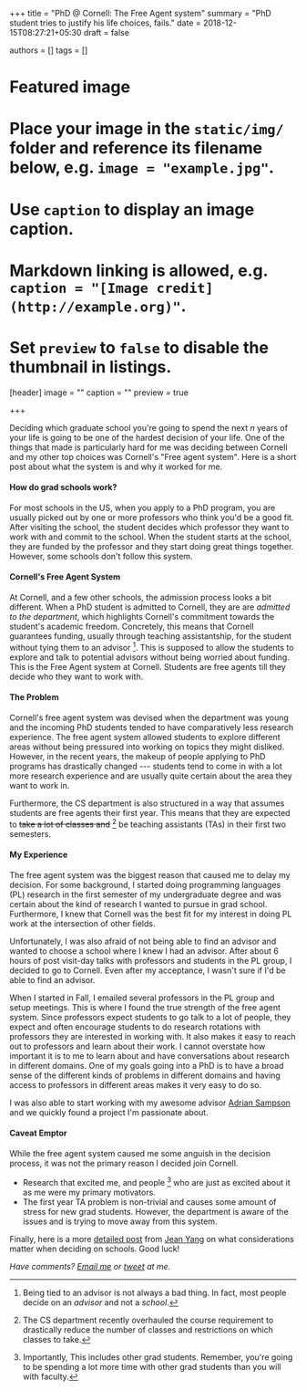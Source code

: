 +++
title = "PhD @ Cornell: The Free Agent system"
summary = "PhD student tries to justify his life choices, fails."
date = 2018-12-15T08:27:21+05:30
draft = false

authors = []
tags = []

# Featured image
# Place your image in the `static/img/` folder and reference its filename below, e.g. `image = "example.jpg"`.
# Use `caption` to display an image caption.
#   Markdown linking is allowed, e.g. `caption = "[Image credit](http://example.org)"`.
# Set `preview` to `false` to disable the thumbnail in listings.
[header]
image = ""
caption = ""
preview = true

+++

Deciding which graduate school you're going to spend the next _n_ years of your
life is going to be one of the hardest decision of your life. One of the things
that made is particularly hard for me was deciding between Cornell and my other
top choices was Cornell's "Free agent system". Here is a short post about what
the system is and why it worked for me.

#### How do grad schools work?

For most schools in the US, when you apply to a PhD program, you are usually
picked out by one or more professors who think you'd be a good fit. After
visiting the school, the student decides which professor they want to work with
and commit to the school. When the student starts at the school, they are
funded by the professor and they start doing great things together. However,
some schools don't follow this system.

#### Cornell's Free Agent System

At Cornell, and a few other schools, the admission process looks a bit
different.  When a PhD student is admitted to Cornell, they are are _admitted
to the department_, which highlights Cornell's commitment towards the student's
academic freedom. Concretely, this means that Cornell guarantees funding,
usually through teaching assistantship, for the student without tying them to
an advisor [^1].  This is supposed to allow the students to explore and talk to
potential advisors without being worried about funding. This is the Free Agent
system at Cornell. Students are free agents till they decide who they want to
work with.

#### The Problem

Cornell's free agent system was devised when the department was young and the
incoming PhD students tended to have comparatively less research experience.
The free agent system allowed students to explore different areas without
being pressured into working on topics they might disliked. However, in the recent
years, the makeup of people applying to PhD programs has drastically changed ---
students tend to come in with a lot more research experience and are usually
quite certain about the area they want to work in.

Furthermore, the CS department is also structured in a way that assumes
students are free agents their first year. This means that they are expected to
~~take a lot of classes and~~ [^2] be teaching assistants (TAs) in their first
two semesters.


#### My Experience

The free agent system was the biggest reason that caused me to delay my
decision.  For some background, I started doing programming languages (PL)
research in the first semester of my undergraduate degree and was certain about
the kind of research I wanted to pursue in grad school. Furthermore, I knew
that Cornell was the best fit for my interest in doing PL work at the
intersection of other fields.

Unfortunately, I was also afraid of not being able to find an advisor and
wanted to choose a school where I knew I had an advisor. After about 6 hours of
post visit-day talks with professors and students in the PL group, I decided to
go to Cornell. Even after my acceptance, I wasn't sure if I'd be able to find
an advisor.

When I started in Fall, I emailed several professors in the PL group and setup
meetings. This is where I found the true strength of the free agent system.
Since professors expect students to go talk to a lot of people, they expect and
often encourage students to do research rotations with professors they are interested in working with.
It also makes it easy to reach out to professors and learn about their
work. I cannot overstate how important it is to me to learn about and have
conversations about research in different domains. One of my goals going into a PhD is
to have a broad sense of the different kinds of problems in different domains
and having access to professors in different areas makes it very easy to do so.

I was also able to start working with my awesome advisor [Adrian
Sampson](https://www.cs.cornell.edu/~asampson/) and we quickly found a project
I'm passionate about.

#### Caveat Emptor

While the free agent system caused me some anguish in the decision process, it
was not the primary reason I decided join Cornell.

- Research that excited me, and people [^3] who are just as excited about it as
  me were my primary motivators.
- The first year TA problem is non-trivial and causes some amount of stress for
  new grad students. However, the department is aware of the issues and is
  trying to move away from this system.

Finally, here is a more [detailed
post](http://jxyzabc.blogspot.com/2009/02/some-notes-on-picking-grad.html) from
[Jean Yang](http://jeanyang.com/) on what considerations matter when deciding
on schools. Good luck!

_Have comments? [Email me](mailto:rachit.nigam12@gmail.com) or [tweet](https://twitter.com/notypes) at me._


[^1]: Being tied to an advisor is not always a bad thing. In fact, most people decide on an _advisor_ and not a _school_.

[^2]: The CS department recently overhauled the course requirement to drastically reduce the number of classes and restrictions on which classes to take.

[^3]: Importantly, This includes other grad students. Remember, you're going to be spending a lot more time with other grad students than you will with faculty.
